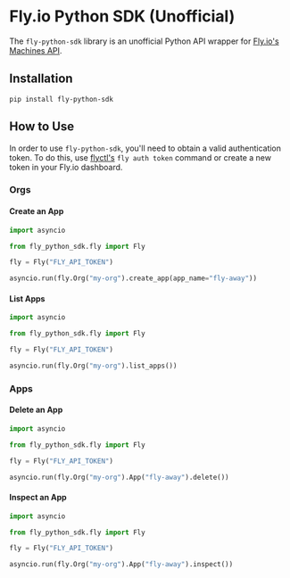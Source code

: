 # Fly.io Python SDK (Unofficial)

The `fly-python-sdk` library is an unofficial Python API wrapper for [Fly.io's Machines API](https://docs.machines.dev).

## Installation

```
pip install fly-python-sdk
```

## How to Use

In order to use `fly-python-sdk`, you'll need to obtain a valid authentication token. To do this, use [flyctl's](https://github.com/superfly/flyctl) `fly auth token` command or create a new token in your Fly.io dashboard.

### Orgs

#### Create an App

```python
import asyncio

from fly_python_sdk.fly import Fly

fly = Fly("FLY_API_TOKEN")

asyncio.run(fly.Org("my-org").create_app(app_name="fly-away"))
```

#### List Apps

```python
import asyncio

from fly_python_sdk.fly import Fly

fly = Fly("FLY_API_TOKEN")

asyncio.run(fly.Org("my-org").list_apps())
```

### Apps

#### Delete an App

```python
import asyncio

from fly_python_sdk.fly import Fly

fly = Fly("FLY_API_TOKEN")

asyncio.run(fly.Org("my-org").App("fly-away").delete())
```

#### Inspect an App

```python
import asyncio

from fly_python_sdk.fly import Fly

fly = Fly("FLY_API_TOKEN")

asyncio.run(fly.Org("my-org").App("fly-away").inspect())
```